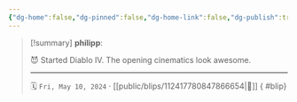 ```yaml
---
{"dg-home":false,"dg-pinned":false,"dg-home-link":false,"dg-publish":true,"tags":["dgblip"],"disabled rules":["yaml-title","yaml-title-alias","file-name-heading"],"title":"philipp on mastodon @ 2024-05-10","created-date":"2024-05-10T16:40:04","id":112417780847866660,"updated-date":"2025-05-02T08:50:44","dg-path":"blips/112417780847866654.md","permalink":"/blips/112417780847866654/","dgPassFrontmatter":true}
---
```


> [!summary] **philipp**:
>
> 😈 Started Diablo IV. The opening cinematics look awesome.
> - - -
>
> 🗓️ `Fri, May 10, 2024` · [[public/blips/112417780847866654\|🔗]]
{ #blip}


